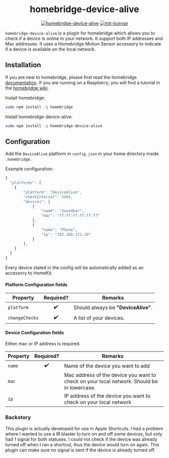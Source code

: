 <span align="center">

# homebridge-device-alive

[![homebridge-device-alive](https://badgen.net/npm/v/homebridge-device-alive?icon=npm)](https://www.npmjs.com/package/homebridge-device-alive)
[![mit-license](https://badgen.net/npm/license/homebridge-device-alive)](https://github.com/marcveens/homebridge-device-alive/blob/master/LICENSE)

</span>

`homebridge-device-alive` is a plugin for homebridge which allows you to check if a device is online in your network. It support both IP addresses and Mac addresses. It uses a Homebridge Motion Sensor accessory to indicate if a device is available on the local network. 

## Installation

If you are new to homebridge, please first read the homebridge [documentation](https://www.npmjs.com/package/homebridge).
If you are running on a Raspberry, you will find a tutorial in the [homebridge wiki](https://github.com/homebridge/homebridge/wiki/Install-Homebridge-on-Raspbian).

Install homebridge:
```sh
sudo npm install -g homebridge
```

Install homebridge-device-alive:
```sh
sudo npm install -g homebridge-device-alive
```

## Configuration

Add the `DeviceAlive` platform in `config.json` in your home directory inside `.homebridge`.

Example configuration:

```js
{
  "platforms": [
    {
        "platform": "DeviceAlive",
        "checkInterval": 5000,
        "devices": [
            {
                "name": "Soundbar",
                "mac": "ff:ff:ff:ff:ff:ff"
            },
            {
                "name": "Phone",
                "ip": "192.168.172.10"
            }
        ],
    }
  ]
}
```

Every device stated in the config will be automatically added as an accessory to HomeKit. 

#### Platform Configuration fields
Property | Required? | Remarks
--- | :-: | ---
`platform` | :heavy_check_mark: | Should always be **"DeviceAlive"**.
`changeChecks` | :heavy_check_mark: | A list of your devices.


#### Device Configuration fields
Either mac or IP address is required.

Property | Required? | Remarks
--- | :-: | ---
`name` | :heavy_check_mark: | Name of the device you want to add
`mac` | | Mac address of the device you want to check on your local network. Should be in lowercase.
`ip` |  | IP address of the device you want to check on your local network

### Backstory
This plugin is actually developed for use in Apple Shortcuts. I had a problem where I wanted to use a IR blaster to turn on and off some devices, but only had 1 signal for both statuses. I could not check if the device was already turned off when I ran a shortcut, thus the device would turn on again. This plugin can make sure no signal is sent if the device is already turned off.  